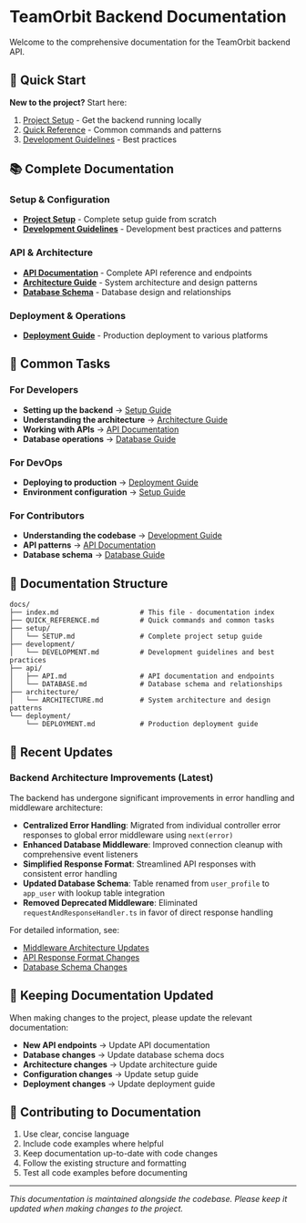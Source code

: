 # TeamOrbit Backend Documentation

Welcome to the comprehensive documentation for the TeamOrbit backend API.

## 🚀 Quick Start

**New to the project?** Start here:

1. [Project Setup](./setup/SETUP.md) - Get the backend running locally
2. [Quick Reference](./QUICK_REFERENCE.md) - Common commands and patterns
3. [Development Guidelines](./development/DEVELOPMENT.md) - Best practices

## 📚 Complete Documentation

### Setup & Configuration

- **[Project Setup](./setup/SETUP.md)** - Complete setup guide from scratch
- **[Development Guidelines](./development/DEVELOPMENT.md)** - Development best practices and patterns

### API & Architecture

- **[API Documentation](./api/API.md)** - Complete API reference and endpoints
- **[Architecture Guide](./architecture/ARCHITECTURE.md)** - System architecture and design patterns
- **[Database Schema](./api/DATABASE.md)** - Database design and relationships

### Deployment & Operations

- **[Deployment Guide](./deployment/DEPLOYMENT.md)** - Production deployment to various platforms

## 🎯 Common Tasks

### For Developers

- **Setting up the backend** → [Setup Guide](./setup/SETUP.md)
- **Understanding the architecture** → [Architecture Guide](./architecture/ARCHITECTURE.md)
- **Working with APIs** → [API Documentation](./api/API.md)
- **Database operations** → [Database Guide](./api/DATABASE.md)

### For DevOps

- **Deploying to production** → [Deployment Guide](./deployment/DEPLOYMENT.md)
- **Environment configuration** → [Setup Guide](./setup/SETUP.md)

### For Contributors

- **Understanding the codebase** → [Development Guide](./development/DEVELOPMENT.md)
- **API patterns** → [API Documentation](./api/API.md)
- **Database schema** → [Database Guide](./api/DATABASE.md)

## 📖 Documentation Structure

```
docs/
├── index.md                    # This file - documentation index
├── QUICK_REFERENCE.md          # Quick commands and common tasks
├── setup/
│   └── SETUP.md                # Complete project setup guide
├── development/
│   └── DEVELOPMENT.md          # Development guidelines and best practices
├── api/
│   ├── API.md                  # API documentation and endpoints
│   └── DATABASE.md             # Database schema and relationships
├── architecture/
│   └── ARCHITECTURE.md         # System architecture and design patterns
└── deployment/
    └── DEPLOYMENT.md           # Production deployment guide
```

## 🔄 Recent Updates

### Backend Architecture Improvements (Latest)

The backend has undergone significant improvements in error handling and middleware architecture:

- **Centralized Error Handling**: Migrated from individual controller error responses to global error middleware using `next(error)`
- **Enhanced Database Middleware**: Improved connection cleanup with comprehensive event listeners
- **Simplified Response Format**: Streamlined API responses with consistent error handling
- **Updated Database Schema**: Table renamed from `user_profile` to `app_user` with lookup table integration
- **Removed Deprecated Middleware**: Eliminated `requestAndResponseHandler.ts` in favor of direct response handling

For detailed information, see:
- [Middleware Architecture Updates](./architecture/MIDDLEWARE.md#recent-updates)
- [API Response Format Changes](./api/API.md#response-format)
- [Database Schema Changes](./api/DATABASE.md#app-user-table)

## 🔄 Keeping Documentation Updated

When making changes to the project, please update the relevant documentation:

- **New API endpoints** → Update API documentation
- **Database changes** → Update database schema docs
- **Architecture changes** → Update architecture guide
- **Configuration changes** → Update setup guide
- **Deployment changes** → Update deployment guide

## 🤝 Contributing to Documentation

1. Use clear, concise language
2. Include code examples where helpful
3. Keep documentation up-to-date with code changes
4. Follow the existing structure and formatting
5. Test all code examples before documenting

---

_This documentation is maintained alongside the codebase. Please keep it updated when making changes to the project._
